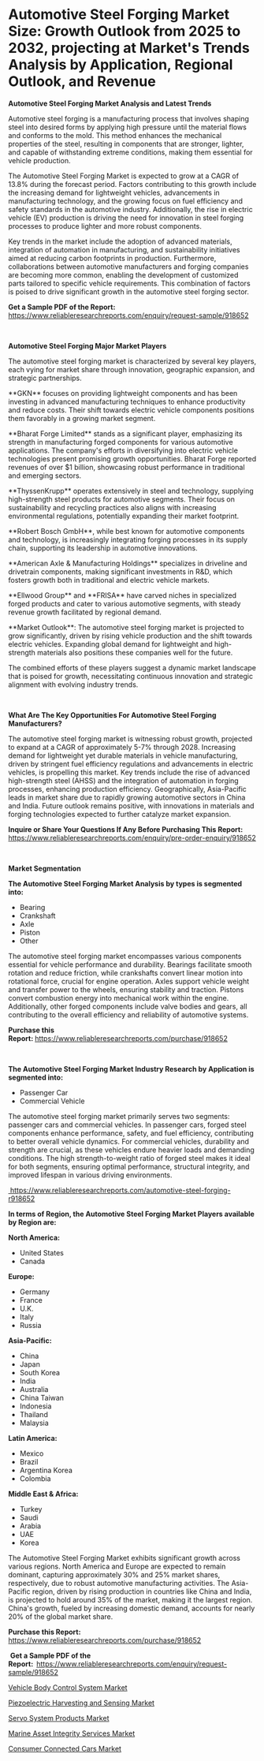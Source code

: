 <p><h1>Automotive Steel Forging Market Size: Growth Outlook from 2025 to 2032, projecting at Market's Trends Analysis by Application, Regional Outlook, and Revenue</h1></p><p><strong>Automotive Steel Forging Market Analysis and Latest Trends</strong></p>
<p><p>Automotive steel forging is a manufacturing process that involves shaping steel into desired forms by applying high pressure until the material flows and conforms to the mold. This method enhances the mechanical properties of the steel, resulting in components that are stronger, lighter, and capable of withstanding extreme conditions, making them essential for vehicle production.</p><p>The Automotive Steel Forging Market is expected to grow at a CAGR of 13.8% during the forecast period. Factors contributing to this growth include the increasing demand for lightweight vehicles, advancements in manufacturing technology, and the growing focus on fuel efficiency and safety standards in the automotive industry. Additionally, the rise in electric vehicle (EV) production is driving the need for innovation in steel forging processes to produce lighter and more robust components.</p><p>Key trends in the market include the adoption of advanced materials, integration of automation in manufacturing, and sustainability initiatives aimed at reducing carbon footprints in production. Furthermore, collaborations between automotive manufacturers and forging companies are becoming more common, enabling the development of customized parts tailored to specific vehicle requirements. This combination of factors is poised to drive significant growth in the automotive steel forging sector.</p></p>
<p><strong>Get a Sample PDF of the Report:&nbsp;</strong> <a href="https://www.reliableresearchreports.com/enquiry/request-sample/918652?utm_campaign=116&utm_medium=2&utm_source=Github&utm_content=ia&utm_term=07032025&utm_id=automotive-steel-forging">https://www.reliableresearchreports.com/enquiry/request-sample/918652</a></p>
<p>&nbsp;</p>
<p><strong>Automotive Steel Forging Major Market Players</strong></p>
<p><p>The automotive steel forging market is characterized by several key players, each vying for market share through innovation, geographic expansion, and strategic partnerships. </p><p>**GKN** focuses on providing lightweight components and has been investing in advanced manufacturing techniques to enhance productivity and reduce costs. Their shift towards electric vehicle components positions them favorably in a growing market segment. </p><p>**Bharat Forge Limited** stands as a significant player, emphasizing its strength in manufacturing forged components for various automotive applications. The company's efforts in diversifying into electric vehicle technologies present promising growth opportunities. Bharat Forge reported revenues of over $1 billion, showcasing robust performance in traditional and emerging sectors.</p><p>**ThyssenKrupp** operates extensively in steel and technology, supplying high-strength steel products for automotive segments. Their focus on sustainability and recycling practices also aligns with increasing environmental regulations, potentially expanding their market footprint.</p><p>**Robert Bosch GmbH**, while best known for automotive components and technology, is increasingly integrating forging processes in its supply chain, supporting its leadership in automotive innovations. </p><p>**American Axle & Manufacturing Holdings** specializes in driveline and drivetrain components, making significant investments in R&D, which fosters growth both in traditional and electric vehicle markets.</p><p>**Ellwood Group** and **FRISA** have carved niches in specialized forged products and cater to various automotive segments, with steady revenue growth facilitated by regional demand.</p><p>**Market Outlook**: The automotive steel forging market is projected to grow significantly, driven by rising vehicle production and the shift towards electric vehicles. Expanding global demand for lightweight and high-strength materials also positions these companies well for the future.</p><p>The combined efforts of these players suggest a dynamic market landscape that is poised for growth, necessitating continuous innovation and strategic alignment with evolving industry trends.</p></p>
<p>&nbsp;</p>
<p><strong>What Are The Key Opportunities For Automotive Steel Forging Manufacturers?</strong></p>
<p><p>The automotive steel forging market is witnessing robust growth, projected to expand at a CAGR of approximately 5-7% through 2028. Increasing demand for lightweight yet durable materials in vehicle manufacturing, driven by stringent fuel efficiency regulations and advancements in electric vehicles, is propelling this market. Key trends include the rise of advanced high-strength steel (AHSS) and the integration of automation in forging processes, enhancing production efficiency. Geographically, Asia-Pacific leads in market share due to rapidly growing automotive sectors in China and India. Future outlook remains positive, with innovations in materials and forging technologies expected to further catalyze market expansion.</p></p>
<p><strong>Inquire or Share Your Questions If Any Before Purchasing This Report:</strong> <a href="https://www.reliableresearchreports.com/enquiry/pre-order-enquiry/918652?utm_campaign=116&utm_medium=2&utm_source=Github&utm_content=ia&utm_term=07032025&utm_id=automotive-steel-forging">https://www.reliableresearchreports.com/enquiry/pre-order-enquiry/918652</a></p>
<p>&nbsp;</p>
<p><strong>Market Segmentation</strong></p>
<p><strong>The Automotive Steel Forging Market Analysis by types is segmented into:</strong></p>
<p><ul><li>Bearing</li><li>Crankshaft</li><li>Axle</li><li>Piston</li><li>Other</li></ul></p>
<p><p>The automotive steel forging market encompasses various components essential for vehicle performance and durability. Bearings facilitate smooth rotation and reduce friction, while crankshafts convert linear motion into rotational force, crucial for engine operation. Axles support vehicle weight and transfer power to the wheels, ensuring stability and traction. Pistons convert combustion energy into mechanical work within the engine. Additionally, other forged components include valve bodies and gears, all contributing to the overall efficiency and reliability of automotive systems.</p></p>
<p><strong>Purchase this Report:&nbsp;</strong><a href="https://www.reliableresearchreports.com/purchase/918652?utm_campaign=116&utm_medium=2&utm_source=Github&utm_content=ia&utm_term=07032025&utm_id=automotive-steel-forging">https://www.reliableresearchreports.com/purchase/918652</a></p>
<p>&nbsp;</p>
<p><strong>The Automotive Steel Forging Market Industry Research by Application is segmented into:</strong></p>
<p><ul><li>Passenger Car</li><li>Commercial Vehicle</li></ul></p>
<p><p>The automotive steel forging market primarily serves two segments: passenger cars and commercial vehicles. In passenger cars, forged steel components enhance performance, safety, and fuel efficiency, contributing to better overall vehicle dynamics. For commercial vehicles, durability and strength are crucial, as these vehicles endure heavier loads and demanding conditions. The high strength-to-weight ratio of forged steel makes it ideal for both segments, ensuring optimal performance, structural integrity, and improved lifespan in various driving environments.</p></p>
<p><a href="https://www.reliableresearchreports.com/automotive-steel-forging-r918652?utm_campaign=116&utm_medium=2&utm_source=Github&utm_content=ia&utm_term=07032025&utm_id=automotive-steel-forging">&nbsp;https://www.reliableresearchreports.com/automotive-steel-forging-r918652</a></p>
<p><strong>In terms of Region, the Automotive Steel Forging Market Players available by Region are:</strong></p>
<p>
    <p> <strong> North America: </strong>
        <ul>
            <li>United States</li>
            <li>Canada</li>
        </ul>
        </p> 
    <p> <strong> Europe: </strong>
        <ul>
            <li>Germany</li>
            <li>France</li>
            <li>U.K.</li>
            <li>Italy</li>
            <li>Russia</li>
        </ul>
        </p> 
    <p> <strong> Asia-Pacific: </strong>
        <ul>
            <li>China</li>
            <li>Japan</li>
            <li>South Korea</li>
            <li>India</li>
            <li>Australia</li>
            <li>China Taiwan</li>
            <li>Indonesia</li>
            <li>Thailand</li>
            <li>Malaysia</li>
        </ul>
        </p> 
    <p> <strong> Latin America: </strong>
        <ul>
            <li>Mexico</li>
            <li>Brazil</li>
            <li>Argentina Korea</li>
            <li>Colombia</li>
        </ul>
        </p> 
    <p> <strong> Middle East & Africa: </strong>
        <ul>
            <li>Turkey</li>
            <li>Saudi</li>
            <li>Arabia</li>
            <li>UAE</li>
            <li>Korea</li>
        </ul>
    </p>
    </p>
<p><p>The Automotive Steel Forging Market exhibits significant growth across various regions. North America and Europe are expected to remain dominant, capturing approximately 30% and 25% market shares, respectively, due to robust automotive manufacturing activities. The Asia-Pacific region, driven by rising production in countries like China and India, is projected to hold around 35% of the market, making it the largest region. China's growth, fueled by increasing domestic demand, accounts for nearly 20% of the global market share.</p></p>
<p><strong>Purchase this Report: </strong><a href="https://www.reliableresearchreports.com/purchase/918652?utm_campaign=116&utm_medium=2&utm_source=Github&utm_content=ia&utm_term=07032025&utm_id=automotive-steel-forging">https://www.reliableresearchreports.com/purchase/918652</a></p>
<p>&nbsp;<strong>Get a Sample PDF of the Report:&nbsp;&nbsp;</strong><a href="https://www.reliableresearchreports.com/enquiry/request-sample/918652?utm_campaign=116&utm_medium=2&utm_source=Github&utm_content=ia&utm_term=07032025&utm_id=automotive-steel-forging">https://www.reliableresearchreports.com/enquiry/request-sample/918652</a></p>
<p><strong></strong></p>
<p><p><a href="https://github.com/elvutedipela/Market-Research-Report-List-1/blob/main/vehicle-body-control-system-market.md?utm_campaign=116&utm_medium=2&utm_source=Github&utm_content=ia&utm_term=07032025&utm_id=automotive-steel-forging">Vehicle Body Control System Market</a></p><p><a href="https://github.com/sawrovpipolo/Market-Research-Report-List-1/blob/main/piezoelectric-harvesting-and-sensing-market.md?utm_campaign=116&utm_medium=2&utm_source=Github&utm_content=ia&utm_term=07032025&utm_id=automotive-steel-forging">Piezoelectric Harvesting and Sensing Market</a></p><p><a href="https://github.com/nkbaroga/Market-Research-Report-List-1/blob/main/servo-system-products-market.md?utm_campaign=116&utm_medium=2&utm_source=Github&utm_content=ia&utm_term=07032025&utm_id=automotive-steel-forging">Servo System Products Market</a></p><p><a href="https://github.com/aarajlyre/Market-Research-Report-List-1/blob/main/marine-asset-integrity-services-market.md?utm_campaign=116&utm_medium=2&utm_source=Github&utm_content=ia&utm_term=07032025&utm_id=automotive-steel-forging">Marine Asset Integrity Services Market</a></p><p><a href="https://github.com/ritooesiaba/Market-Research-Report-List-1/blob/main/consumer-connected-cars-market.md?utm_campaign=116&utm_medium=2&utm_source=Github&utm_content=ia&utm_term=07032025&utm_id=automotive-steel-forging">Consumer Connected Cars Market</a></p></p>